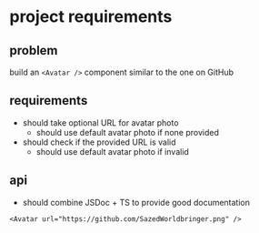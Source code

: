 # project requirements

## problem
build an `<Avatar />` component similar to the one on GitHub

## requirements
- should take optional URL for avatar photo
	- should use default avatar photo if none provided
- should check if the provided URL is valid
	- should use default avatar photo if invalid

## api
- should combine JSDoc + TS to provide good documentation

```tsx
<Avatar url="https://github.com/SazedWorldbringer.png" />
```
